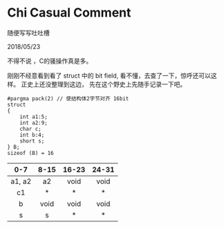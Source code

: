
# Chi Casual Comment 

随便写写吐吐槽

2018/05/23

不得不说 ，C的骚操作真是多。

刚刚不经意看到看了 struct 中的 bit field, 看不懂，去查了一下，惊呼还可以这样。 正史上还没整理到这边， 先在这个野史上先随手记录一下吧。
```
#pargma pack(2) // 使结构体2字节对齐 16bit
struct
{
    int a1:5;
    int a2:9;
    char c;
    int b:4;
    short s;
} B;
sizeof (B) = 16
```

| 0-7| 8-15| 16-23 | 24-31 |
|:----:| :----: | :----: | :----: |
| a1, a2|a2| void | void |
| c1 | * | * | * |
| b | void | void | void |
| s | s | * | * |
